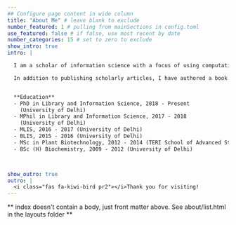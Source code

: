 ```yaml
---
## Configure page content in wide column
title: "About Me" # leave blank to exclude
number_featured: 1 # pulling from mainSections in config.toml
use_featured: false # if false, use most recent by date
number_categories: 15 # set to zero to exclude
show_intro: true
intro: |

  I am a scholar of information science with a focus of using computational methods in social science. My research focuses on information retrieval, digital libraries, social informatics, and scholarly communication using text mining, natural language processing, and machine learning techniques. I have worked extensively with textual data. My work combines qualitative and quantitative methods, including  focus groups, survey and field experiments, and computational approaches.  

  In addition to publishing scholarly articles, I have authored a book on [Text Mining for Information Professionals](https://textmining-infopros.github.io/). As the Chair of Professional Development Sub-Committee and Elected Standing Committee Member at [IFLA Science and Technology Libraries Section](https://www.ifla.org/sci-tech-libraries), I am actively organizing various workshops to equip information professionals new computational and digital skills. Moreover, I am serving as the Editor-in-Chief of the [International Journal of Library and Information Services (IJLIS)](https://www.igi-global.com/journal/international-journal-library-information-services/177099), Newsletter Officer & Webmaster at [ASIS&T South Asia Chapter](https://www.asist.org/chapters/saasist/), Secretary/Treasurer at [ASIS&T SIG-OIM](https://www.asist.org/sig/sigoim/), and Cabinet Representative at [ASIS&T SIG-DL](https://www.asist.org/sig/sigdl/).


  **Education**                                               
  - PhD in Library and Information Science, 2018 - Present
    (University of Delhi)
  - MPhil in Library and Information Science, 2017 - 2018
    (University of Delhi)
  - MLIS, 2016 - 2017 (University of Delhi)
  - BLIS, 2015 - 2016 (University of Delhi)
  - MSc in Plant Biotechnology, 2012 - 2014 (TERI School of Advanced Studies)
  - BSc (H) Biochemistry, 2009 - 2012 (University of Delhi)



show_outro: true
outro: |
  <i class="fas fa-kiwi-bird pr2"></i>Thank you for visiting!
---
```


** index doesn't contain a body, just front matter above.
See about/list.html in the layouts folder **
